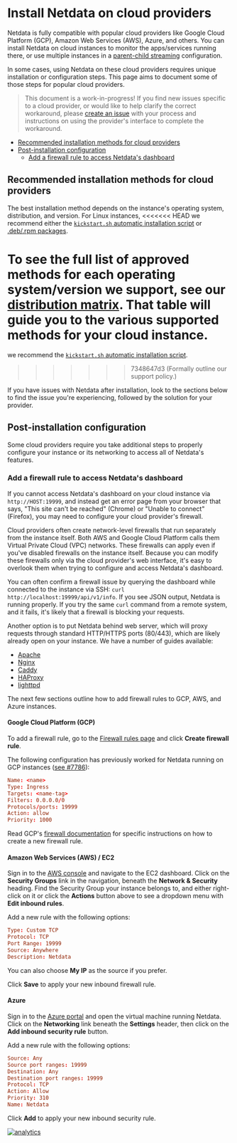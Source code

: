 <!--
title: "Install Netdata on cloud providers"
description: "The Netdata Agent runs on all popular cloud providers, but often requires additional steps and configuration for full functionality."
custom_edit_url: https://github.com/netdata/netdata/edit/master/packaging/installer/methods/cloud-providers.md
-->

# Install Netdata on cloud providers

Netdata is fully compatible with popular cloud providers like Google Cloud Platform (GCP), Amazon Web Services (AWS),
Azure, and others. You can install Netdata on cloud instances to monitor the apps/services running there, or use
multiple instances in a [parent-child streaming](/streaming/README.md) configuration.

In some cases, using Netdata on these cloud providers requires unique installation or configuration steps. This page
aims to document some of those steps for popular cloud providers.

> This document is a work-in-progress! If you find new issues specific to a cloud provider, or would like to help
> clarify the correct workaround, please [create an
> issue](https://github.com/netdata/netdata/issues/new?labels=feature+request,+needs+triage&template=feature_request.md)
> with your process and instructions on using the provider's interface to complete the workaround.

-   [Recommended installation methods for cloud providers](#recommended-installation-methods-for-cloud-providers)
-   [Post-installation configuration](#post-installation-configuration)
    -   [Add a firewall rule to access Netdata's dashboard](#add-a-firewall-rule-to-access-netdatas-dashboard)

## Recommended installation methods for cloud providers

The best installation method depends on the instance's operating system, distribution, and version. For Linux instances,
<<<<<<< HEAD
we recommend either the [`kickstart.sh` automatic installation script](kickstart.md) or [.deb/.rpm
packages](packages.md).

To see the full list of approved methods for each operating system/version we support, see our [distribution
matrix](/packaging/DISTRIBUTIONS.md). That table will guide you to the various supported methods for your cloud instance.
=======
we recommend the [`kickstart.sh` automatic installation script](kickstart.md).
>>>>>>> 7348647d3 (Formally outline our support policy.)

If you have issues with Netdata after installation, look to the sections below to find the issue you're experiencing,
followed by the solution for your provider.

## Post-installation configuration

Some cloud providers require you take additional steps to properly configure your instance or its networking to access
all of Netdata's features.

### Add a firewall rule to access Netdata's dashboard

If you cannot access Netdata's dashboard on your cloud instance via `http://HOST:19999`, and instead get an error page
from your browser that says, "This site can't be reached" (Chrome) or "Unable to connect" (Firefox), you may need to
configure your cloud provider's firewall.

Cloud providers often create network-level firewalls that run separately from the instance itself. Both AWS and Google
Cloud Platform calls them Virtual Private Cloud (VPC) networks. These firewalls can apply even if you've disabled
firewalls on the instance itself. Because you can modify these firewalls only via the cloud provider's web interface,
it's easy to overlook them when trying to configure and access Netdata's dashboard.

You can often confirm a firewall issue by querying the dashboard while connected to the instance via SSH: `curl
http://localhost:19999/api/v1/info`. If you see JSON output, Netdata is running properly. If you try the same `curl`
command from a remote system, and it fails, it's likely that a firewall is blocking your requests.

Another option is to put Netdata behind web server, which will proxy requests through standard HTTP/HTTPS ports
(80/443), which are likely already open on your instance. We have a number of guides available:

-   [Apache](/docs/Running-behind-apache.md)
-   [Nginx](/docs/Running-behind-nginx.md)
-   [Caddy](/docs/Running-behind-caddy.md)
-   [HAProxy](/docs/Running-behind-haproxy.md)
-   [lighttpd](/docs/Running-behind-lighttpd.md)

The next few sections outline how to add firewall rules to GCP, AWS, and Azure instances.

#### Google Cloud Platform (GCP)

To add a firewall rule, go to the [Firewall rules page](https://console.cloud.google.com/networking/firewalls/list) and
click **Create firewall rule**.

The following configuration has previously worked for Netdata running on GCP instances
([see #7786](https://github.com/netdata/netdata/issues/7786)):

```conf
Name: <name>
Type: Ingress
Targets: <name-tag>
Filters: 0.0.0.0/0
Protocols/ports: 19999
Action: allow
Priority: 1000
```

Read GCP's [firewall documentation](https://cloud.google.com/vpc/docs/using-firewalls) for specific instructions on how
to create a new firewall rule.

#### Amazon Web Services (AWS) / EC2

Sign in to the [AWS console](https://console.aws.amazon.com/) and navigate to the EC2 dashboard. Click on the **Security
Groups** link in the navigation, beneath the **Network & Security** heading. Find the Security Group your instance
belongs to, and either right-click on it or click the **Actions** button above to see a dropdown menu with **Edit
inbound rules**.

Add a new rule with the following options:

```conf
Type: Custom TCP
Protocol: TCP
Port Range: 19999
Source: Anywhere
Description: Netdata
```

You can also choose **My IP** as the source if you prefer.

Click **Save** to apply your new inbound firewall rule.

#### Azure

Sign in to the [Azure portal](https://portal.azure.com) and open the virtual machine running Netdata. Click on the
**Networking** link beneath the **Settings** header, then click on the **Add inbound security rule** button.

Add a new rule with the following options:

```conf
Source: Any
Source port ranges: 19999
Destination: Any
Destination port ranges: 19999
Protocol: TCP
Action: Allow
Priority: 310
Name: Netdata
```

Click **Add** to apply your new inbound security rule.

[![analytics](https://www.google-analytics.com/collect?v=1&aip=1&t=pageview&_s=1&ds=github&dr=https%3A%2F%2Fgithub.com%2Fnetdata%2Fnetdata&dl=https%3A%2F%2Fmy-netdata.io%2Fgithub%2Fpackaging%2Finstaller%2Fmethods%2Fcloud-providers&_u=MAC~&cid=5792dfd7-8dc4-476b-af31-da2fdb9f93d2&tid=UA-64295674-3)](<>)

